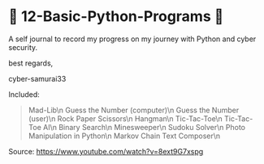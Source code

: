 # 🐍 12-Basic-Python-Programs 🐍

A self journal to record my progress on my journey with Python and cyber security.

best regards, 

cyber-samurai33 


 Included: 

 > Mad-Lib\n
 > Guess the Number (computer)\n 
 > Guess the Number (user)\n
 > Rock Paper Scissors\n
 > Hangman\n
 > Tic-Tac-Toe\n
 > Tic-Tac-Toe AI\n
 > Binary Search\n
 > Minesweeper\n
 > Sudoku Solver\n 
 > Photo Manipulation in Python\n 
 > Markov Chain Text Composer\n 

 Source: https://www.youtube.com/watch?v=8ext9G7xspg
